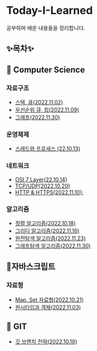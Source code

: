 # Today-I-Learned
공부하며 배운 내용들을 정리합니다. 

## ✨목차✨
## 📌 Computer Science 

### 자료구조
   - [스택, 큐(2022.11.02)](https://github.com/NamjunKim12/Today-I-learned/blob/main/DataStructure/Stack%20%26%20queue.md)
   - [우선순위 큐, 힙(2022.11.09)](https://github.com/NamjunKim12/Today-I-learned/blob/main/DataStructure/Stack%20%26%20queue.md)
   - [그래프(2022.11.30)](https://github.com/NamjunKim12/Today-I-learned/blob/main/DataStructure/Graph.md)

### 운영체제
   - [스레드와 프로세스 (22.10.13)](https://github.com/NamjunKim12/Today-I-learned/blob/main/CS/OS/%EC%8A%A4%EB%A0%88%EB%93%9C%EC%99%80%20%ED%94%84%EB%A1%9C%EC%84%B8%EC%8A%A4.md)

### 네트워크
  - [OSI 7 Layer(22.10.14)](https://github.com/NamjunKim12/Today-I-learned/blob/main/CS/Network/OSI7Layer.md)
  - [TCP/UDP(2022.10.20)](https://github.com/NamjunKim12/Today-I-learned/blob/main/CS/Network/TCP%2CUDP.md)
  - [HTTP & HTTPS(2022.11.10)](https://github.com/NamjunKim12/Today-I-learned/blob/main/CS/Network/HTTP%20&%20HTTPS.md);
  
 
### 알고리즘
  - [정렬 알고리즘(2022.10.18)](https://github.com/NamjunKim12/Today-I-learned/blob/main/CS/Algotitnm/Sorting.md)
  - [그리디 알고리즘(2022.11.16)](https://github.com/NamjunKim12/Today-I-learned/blob/main/CS/Algotitnm/Greedy.md)
  - [완전탐색 알고리즘(2022.11.23)](https://github.com/NamjunKim12/Today-I-learned/blob/main/CS/Algotitnm/ExhaustiveSearch.md)
  - [그래프탐색 알고리즘(2022.11.30)](https://github.com/NamjunKim12/Today-I-learned/blob/main/CS/Algotitnm/BFS,DFS.md)
  
## 📌자바스크립트

### 자료형
- [Map, Set 자료형(2022.10.21)](https://github.com/NamjunKim12/Today-I-learned/blob/main/CS/JS/Map,Set.md)
- [원시타입과 객체(2022.11.03)](https://github.com/NamjunKim12/Today-I-learned/blob/main/CS/JS/Primitive&Object.md)

## 📌 GIT

  - [깃 브랜치 전략(2022.10.19)](https://github.com/NamjunKim12/Today-I-learned/blob/main/git/GitBranchStrategy.md)
